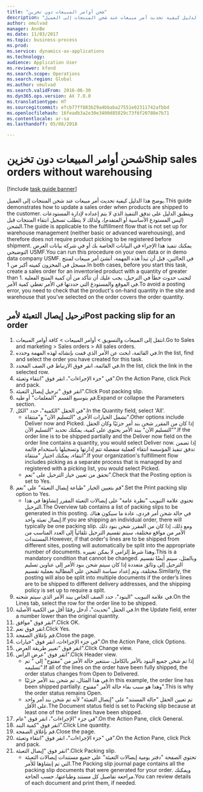 ```yaml
--- 
title: "شحن أوامر المبيعات دون تخزين"
description: "يوضح هذا الدليل كيفية تحديث أمر مبيعات عند شحن المنتجات إلى العميل."
author: omulvad
manager: AnnBe
ms.date: 11/03/2017
ms.topic: business-process
ms.prod: 
ms.service: dynamics-ax-applications
ms.technology: 
audience: Application User
ms.reviewer: kfend
ms.search.scope: Operations
ms.search.region: Global
ms.author: omulvad
ms.search.validFrom: 2016-06-30
ms.dyn365.ops.version: AX 7.0.0
ms.translationtype: HT
ms.sourcegitcommit: efcb77ff883b29a4bbaba27551e02311742afbbd
ms.openlocfilehash: 16feadb3a2e30e3400d85829c73f6f20780e7b71
ms.contentlocale: ar-sa
ms.lasthandoff: 05/08/2018

---
```

# <a name="ship-sales-orders-without-warehousing"></a><span data-ttu-id="11ff7-103">شحن أوامر المبيعات دون تخزين</span><span class="sxs-lookup"><span data-stu-id="11ff7-103">Ship sales orders without warehousing</span></span>

[!include [task guide banner](../../includes/task-guide-banner.md)]

<span data-ttu-id="11ff7-104">يوضح هذا الدليل كيفية تحديث أمر مبيعات عند شحن المنتجات إلى العميل.</span><span class="sxs-lookup"><span data-stu-id="11ff7-104">This guide demonstrates how to update a sales order when products are shipped to the customer.</span></span> <span data-ttu-id="11ff7-105">وينطبق الدليل على تدفق التنفيذ الذي لا يتم إعداده لإدارة المستودعات (ليس المستودع الأساسية أو المتقدم)، ولذلك لا يتطلب تسجيل انتقاء المنتجات قبل الشحن.</span><span class="sxs-lookup"><span data-stu-id="11ff7-105">The guide is applicable to the fulfillment flow that is not set up for warehouse management (neither basic or advanced warehousing), and therefore does not require product picking to be registered before shipment.</span></span> <span data-ttu-id="11ff7-106">يمكنك تنفيذ هذا الإجراء في البيانات الخاصة بك أو في شركة بيانات العرض التوضيحي USMF.</span><span class="sxs-lookup"><span data-stu-id="11ff7-106">You can run this procedure on your own data or in demo data company USMF.</span></span> <span data-ttu-id="11ff7-107">في الحالتين، قبل أن تبدأ هذه المهمة، أنشئ أمر مبيعات لمنتج مسجل في المخزون كميته أكبر من 1.</span><span class="sxs-lookup"><span data-stu-id="11ff7-107">In both cases, before you start this task, create a sales order for an inventoried product with a quantity of greater than 1.</span></span> <span data-ttu-id="11ff7-108">لتجنب حدوث خطأ في الترحيل، يجب عليك أن تتأكد من أن كمية المنتج الفعلية في الموقع والمستودع التي حددتها في الأمر تغطي كمية الأمر.</span><span class="sxs-lookup"><span data-stu-id="11ff7-108">To avoid a posting error, you need to check that the product's on-hand quantity in the site and warehouse that you’ve selected on the order covers the order quantity.</span></span>


## <a name="post-packing-slip-for-an-order"></a><span data-ttu-id="11ff7-109">ترحيل إيصال التعبئة لأمر</span><span class="sxs-lookup"><span data-stu-id="11ff7-109">Post packing slip for an order</span></span>
1. <span data-ttu-id="11ff7-110">انتقل إلى المبيعات والتسويق > أوامر المبيعات > كافة أوامر المبيعات.</span><span class="sxs-lookup"><span data-stu-id="11ff7-110">Go to Sales and marketing > Sales orders > All sales orders.</span></span>
2. <span data-ttu-id="11ff7-111">في القائمة، ابحث عن الأمر الذي قمت بإنشائه لهذه المهمة وحدده.</span><span class="sxs-lookup"><span data-stu-id="11ff7-111">In the list, find and select the order you have created for this task.</span></span>
3. <span data-ttu-id="11ff7-112">في القائمة، انقر فوق الارتباط في الصف المحدد.</span><span class="sxs-lookup"><span data-stu-id="11ff7-112">In the list, click the link in the selected row.</span></span>
4. <span data-ttu-id="11ff7-113">في "جزء الإجراءات"، انقر فوق "انتقاء وتعبئة‬".</span><span class="sxs-lookup"><span data-stu-id="11ff7-113">On the Action Pane, click Pick and pack.</span></span>
5. <span data-ttu-id="11ff7-114">انقر فوق "ترحيل إيصال التعبئة".</span><span class="sxs-lookup"><span data-stu-id="11ff7-114">Click Post packing slip.</span></span>
6. <span data-ttu-id="11ff7-115">قم بتوسيع القسم "المعلمات" أو طيه.</span><span class="sxs-lookup"><span data-stu-id="11ff7-115">Expand or collapse the Parameters section.</span></span>
7. <span data-ttu-id="11ff7-116">في الحقل "الكمية"، حدد "الكل".</span><span class="sxs-lookup"><span data-stu-id="11ff7-116">In the Quantity field, select 'All'.</span></span>
    * <span data-ttu-id="11ff7-117">تشمل الخيارات الأخرى "التسليم الآن" و"منتقاة".</span><span class="sxs-lookup"><span data-stu-id="11ff7-117">Other options include Deliver now and Picked.</span></span> <span data-ttu-id="11ff7-118">إذا كان من المقرر شحن بند أمر جزئيًا وكان الحقل "التسليم الآن" ببند الأمر يحتوي على كمية، يمكنك تحديد "التسليم الآن".</span><span class="sxs-lookup"><span data-stu-id="11ff7-118">If the order line is to be shipped partially and the Deliver now field on the order line contains a quantity, you would select Deliver now.</span></span> <span data-ttu-id="11ff7-119">إذا تضمن تدفق تنفيذ المؤسسة انتقاء كعملية منفصلة تتم إدارتها وتسجيلها باستخدام قائمة انتقاء، يمكنك اختيار "منتقاة".</span><span class="sxs-lookup"><span data-stu-id="11ff7-119">If your organization's fulfillment flow includes picking as a separate process that is managed by and registered with a picking list, you would select Picked.</span></span>  
    * <span data-ttu-id="11ff7-120">تحقق من تعيين خيار الترحيل على "نعم".</span><span class="sxs-lookup"><span data-stu-id="11ff7-120">Check that the Posting option is set to Yes.</span></span>  
8. <span data-ttu-id="11ff7-121">قم بتعيين الخيار "طباعة إيصال التعبئة" على "نعم".</span><span class="sxs-lookup"><span data-stu-id="11ff7-121">Set the Print packing slip option to Yes.</span></span>
    * <span data-ttu-id="11ff7-122">تحتوي علامة التبويب "نظرة عامة" على إيصالات التعبئة المقرر إنشاؤها في هذا الترحيل.</span><span class="sxs-lookup"><span data-stu-id="11ff7-122">The Overview tab contains a list of packing slips to be generated in this posting.</span></span> <span data-ttu-id="11ff7-123">في حالة شحن أمر فردي، عادة ما سيكون هناك إيصال تعبئة واحد.</span><span class="sxs-lookup"><span data-stu-id="11ff7-123">If you are shipping an individual order, there will typically be one packing slip.</span></span> <span data-ttu-id="11ff7-124">ومع ذلك، إذا كان من المقرر شحن بنود ذلك الأمر من مواقع مختلفة، سيتم تقسيم الترحيل تلقائياً إلى العدد المناسب من المستندات.</span><span class="sxs-lookup"><span data-stu-id="11ff7-124">However, if that order's lines are to be shipped from different sites, posting will automatically be split into the appropriate number of documents.</span></span> <span data-ttu-id="11ff7-125">وهذا شرط إلزامي لا يمكن تغييره.</span><span class="sxs-lookup"><span data-stu-id="11ff7-125">This is a mandatory condition that cannot be changed.</span></span> <span data-ttu-id="11ff7-126">وبالمثل، سيتم أيضًا تقسيم الترحيل إلى وثائق متعددة إذا كان سيتم شحن بنود الأمر إلى عناوين تسليم مختلفة، وتم إعداد سياسة الشحن على المطالبة بعملية تقسيم.</span><span class="sxs-lookup"><span data-stu-id="11ff7-126">Similarly, the posting will also be split into multiple documents if the order’s lines are to be shipped to different delivery addresses, and the shipping policy is set up to require a split.</span></span>  
9. <span data-ttu-id="11ff7-127">في علامة التبويب "البنود"، حدد الصف الخاص ببند الأمر الذي سيتم شحنه.</span><span class="sxs-lookup"><span data-stu-id="11ff7-127">On the Lines tab, select the row for the order line to be shipped.</span></span>
10. <span data-ttu-id="11ff7-128">في الحقل "تحديث"، أدخل رقمًا أقل من الكمية الأصلية.</span><span class="sxs-lookup"><span data-stu-id="11ff7-128">In the Update field, enter a number lower than the original quantity.</span></span>
11. <span data-ttu-id="11ff7-129">انقر فوق "موافق".</span><span class="sxs-lookup"><span data-stu-id="11ff7-129">Click OK.</span></span>
12. <span data-ttu-id="11ff7-130">انقر فوق نعم.</span><span class="sxs-lookup"><span data-stu-id="11ff7-130">Click Yes.</span></span>
13. <span data-ttu-id="11ff7-131">قم بإغلاق الصفحة.</span><span class="sxs-lookup"><span data-stu-id="11ff7-131">Close the page.</span></span>
14. <span data-ttu-id="11ff7-132">في جزء الإجراءات، انقر فوق "خيارات".</span><span class="sxs-lookup"><span data-stu-id="11ff7-132">On the Action Pane, click Options.</span></span>
15. <span data-ttu-id="11ff7-133">انقر فوق "تغيير طريقة العرض‬".</span><span class="sxs-lookup"><span data-stu-id="11ff7-133">Click Change view.</span></span>
16. <span data-ttu-id="11ff7-134">انقر فوق "عرض الرأس".</span><span class="sxs-lookup"><span data-stu-id="11ff7-134">Click Header view.</span></span>
    * <span data-ttu-id="11ff7-135">إذا تم شحن جميع البنود بالأمر بالكامل، ستتغير حالة الأمر من "مفتوح" إلى " تم تسليمه".</span><span class="sxs-lookup"><span data-stu-id="11ff7-135">If all of the lines on the order have been fully shipped, the order status changes from Open to Delivered.</span></span>  
    * <span data-ttu-id="11ff7-136">في هذا المثال، تم شحن بند الأمر جزئيًا.</span><span class="sxs-lookup"><span data-stu-id="11ff7-136">In this example, the order line has been shipped partially.</span></span> <span data-ttu-id="11ff7-137">وهذا هو سبب بقاء حالة الأمر "مفتوح".</span><span class="sxs-lookup"><span data-stu-id="11ff7-137">This is why the order status remains Open.</span></span>     
    * <span data-ttu-id="11ff7-138">تم تعيين الحقل "حالة المستند" على "إيصال التعبئة" لأنه تم شحن بند أمر واحد على الأقل.</span><span class="sxs-lookup"><span data-stu-id="11ff7-138">The Document status field is set to Packing slip because at least one of the order lines have been shipped.</span></span>  
17. <span data-ttu-id="11ff7-139">في جزء "الإجراءات"، انقر فوق "عام".</span><span class="sxs-lookup"><span data-stu-id="11ff7-139">On the Action Pane, click General.</span></span>
18. <span data-ttu-id="11ff7-140">انقر فوق "كمية البند".</span><span class="sxs-lookup"><span data-stu-id="11ff7-140">Click Line quantity.</span></span>
19. <span data-ttu-id="11ff7-141">قم بإغلاق الصفحة.</span><span class="sxs-lookup"><span data-stu-id="11ff7-141">Close the page.</span></span>
20. <span data-ttu-id="11ff7-142">في "جزء الإجراءات"، انقر فوق "انتقاء وتعبئة‬".</span><span class="sxs-lookup"><span data-stu-id="11ff7-142">On the Action Pane, click Pick and pack.</span></span>
21. <span data-ttu-id="11ff7-143">انقر فوق "إيصال التعبئة".</span><span class="sxs-lookup"><span data-stu-id="11ff7-143">Click Packing slip.</span></span>
    * <span data-ttu-id="11ff7-144">تحتوي الصفحة "دفتر يومية إيصالات التعبئة" على جميع مستندات إيصالات التعبئة التي تم إنشاؤها للأمر.</span><span class="sxs-lookup"><span data-stu-id="11ff7-144">The Packing slip journal page contains all the packing slip documents that were generated for your order.</span></span> <span data-ttu-id="11ff7-145">ويمكنك مراجعة تفاصيل كل مستند وطباعتها، حسب الحاجة.</span><span class="sxs-lookup"><span data-stu-id="11ff7-145">You can review details of each document and print them, if needed.</span></span>  


